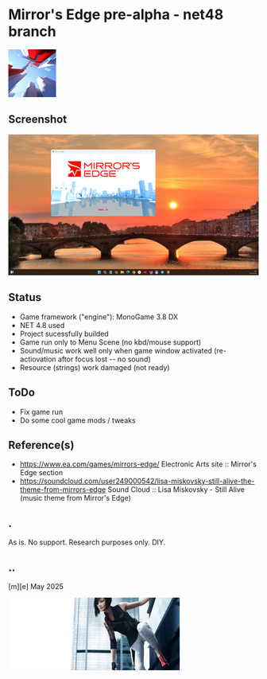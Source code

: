 # Mirror's Edge pre-alpha - net48 branch 

![Logo](Images/logo.png)

## Screenshot
![W11](Images/screenshot.png)

## Status
- Game framework ("engine"): MonoGame 3.8 DX
- NET 4.8 used
- Project sucessfully builded 
- Game run only to Menu Scene (no kbd/mouse support)
- Sound/music work well only when game window activated (re-actiovation aftor focus lost -- no sound) 
- Resource (strings) work damaged (not ready)

## ToDo
- Fix game run
- Do some cool game mods / tweaks

## Reference(s)
- https://www.ea.com/games/mirrors-edge/ Electronic Arts site :: Mirror's Edge section 
- https://soundcloud.com/user249000542/lisa-miskovsky-still-alive-the-theme-from-mirrors-edge Sound Cloud :: Lisa Miskovsky - Still Alive (music theme from Mirror's Edge)

## .
As is. No support. Research purposes only. DIY.

## ..
[m][e] May 2025

![footer](Images/footer.png)